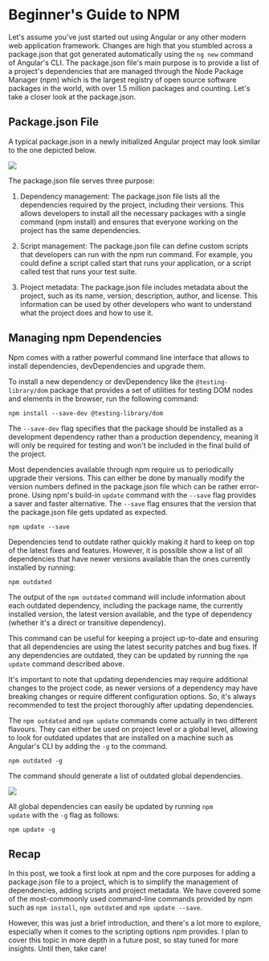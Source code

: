 <!--
date=2023-04-13
topic=Angular
summary=Gives a brief introduction to npm and its most commonly-used command-line commands.
-->

# Beginner's Guide to NPM

Let's assume you've just started out using Angular or any other modern web application framework. Changes are high that you stumbled across a package.json that got generated automatically using the <code>ng new</code> command of Angular's CLI. The package.json file's main purpose is to provide a list of a project's dependencies that are managed through the Node Package Manager (npm) which is the largest registry of open source software packages in the world, with over 1.5 million packages and counting. Let's take a closer look at the package.json.

## Package.json File

A typical package.json in a newly initialized Angular project may look similar to the one depicted below.

<img class='almost-full-width' src='assets/posts/guides/011_introduction_to_npm/package_json.png'>

The package.json file serves three purpose:

1. Dependency management: The package.json file lists all the dependencies required by the project, including their versions. This allows developers to install all the necessary packages with a single command (npm install) and ensures that everyone working on the project has the same dependencies.

2. Script management: The package.json file can define custom scripts that developers can run with the npm run command. For example, you could define a script called start that runs your application, or a script called test that runs your test suite.

3. Project metadata: The package.json file includes metadata about the project, such as its name, version, description, author, and license. This information can be used by other developers who want to understand what the project does and how to use it.

## Managing npm Dependencies

Npm comes with a rather powerful command line interface that allows to install dependencies, devDependencies and upgrade them.

To install a new dependency or devDependency like the <code>@testing-library/dom</code> package that provides a set of utilities for testing DOM nodes and elements in the browser, run  the following command:

```TS
npm install --save-dev @testing-library/dom
```

The <code>--save-dev</code> flag specifies that the package should be installed as a development dependency rather than a production dependency, meaning it will only be required for testing and won't be included in the final build of the project.

Most dependencies available through npm require us to periodically upgrade their versions. This can either be done by manually modify the version numbers defined in the package.json file which can be rather error-prone. Using npm's build-in <code>update</code> command with the <code>--save</code> flag provides a saver and faster alternative. The <code>--save</code> flag ensures that the version that the package.json file gets updated as expected.

```TS
npm update --save
```

Dependencies tend to outdate rather quickly making it hard to keep on top of the latest fixes and features. However, it is possible show a list of all dependencies that have newer versions available than the ones currently installed by running:

```TS
npm outdated
```

The output of the <code>npm outdated</code> command will include information about each outdated dependency, including the package name, the currently installed version, the latest version available, and the type of dependency (whether it's a direct or transitive dependency).

This command can be useful for keeping a project up-to-date and ensuring that all dependencies are using the latest security patches and bug fixes. If any dependencies are outdated, they can be updated by running the <code>npm update</code> command described above.

It's important to note that updating dependencies may require additional changes to the project code, as newer versions of a dependency may have breaking changes or require different configuration options. So, it's always recommended to test the project thoroughly after updating dependencies.

The <code>npm outdated</code> and <code>npm update</code> commands come actually in two different flavours. They can either be used on project level or a global level, allowing to look for outdated updates that are installed on a machine such as Angular's CLI by adding the <code>-g</code> to the command.

```TS
npm outdated -g
```

The command should generate a list of outdated global dependencies.

<img class='almost-full-width' src='assets/posts/guides/011_introduction_to_npm/npm_outdated.png'>

All global dependencies can easily be updated by running <code>npm update</code> with the <code>-g</code> flag as follows:

```TS
npm update -g
```

## Recap

In this post, we took a first look at npm and the core purposes for adding a package.json file to a project, which is to simplify the management of dependencies, adding scripts and project metadata. We have covered some of the most-commoonly used command-line commands provided by npm such as <code>npm install</code>, <code>npm outdated</code> and <code>npm update --save</code>.

However, this was just a brief introduction, and there's a lot more to explore, especially when it comes to the scripting options npm provides. I plan to cover this topic in more depth in a future post, so stay tuned for more insights. Until then, take care!